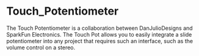 Touch_Potentiometer
===================

The Touch Potentiometer is a collaboration between DanJulioDesigns and SparkFun Electronics. The Touch Pot allows you to easily integrate a slide potentiometer into any project that requires such an interface, such as the volume control on a stereo. 
